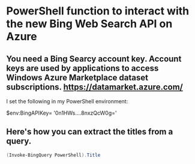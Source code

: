 PowerShell function to interact with the new Bing Web Search API on Azure
==========================================================


You need a Bing Searcy account key.
Account keys are used by applications to access Windows Azure Marketplace dataset subscriptions.
https://datamarket.azure.com/
---------------------------------------------------------------------------------

I set the following in my PowerShell environment:

$env:BingAPIKey= '0n1HWs....8nxzQcW0g='


Here's how you can extract the titles from a query.
---------------------------------------------------

```PowerShell
(Invoke-BingQuery PowerShell).Title